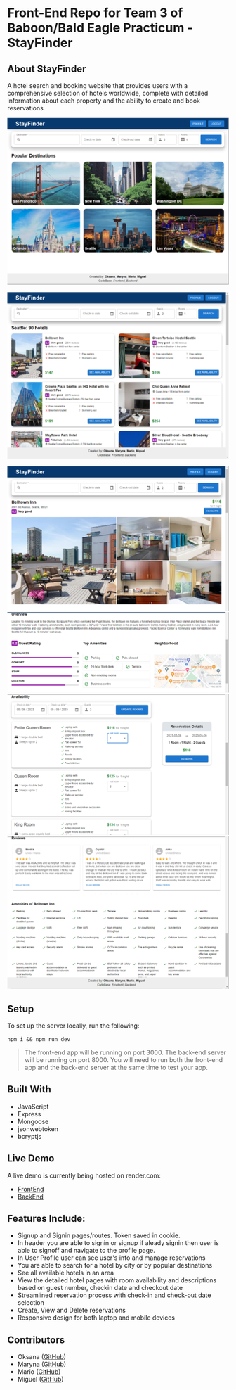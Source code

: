 # Front-End Repo for Team 3 of Baboon/Bald Eagle Practicum -StayFinder

## About StayFinder

A hotel search and booking website that provides users with a comprehensive selection of hotels worldwide, complete with detailed information about each property and the ability to create and book reservations

![HomePage](images/homepage.PNG)

![Search Results Page](images/searchresultspage.PNG)

![Hotel Details Page 1](images/hoteldetailspage1.PNG)
![Hotel Details Page 2](images/hoteldetailspage2.PNG)
![Hotel Details Page 3](images/hoteldetailspage3.PNG)
![Hotel Details Page 4](images/hoteldetailspage4.PNG)

## Setup

To set up the server locally, run the following:

```shell
npm i && npm run dev
```

> The front-end app will be running on port 3000. The back-end server will be running on port 8000. You will need to run both the front-end app and the back-end server at the same time to test your app.

## Built With

- JavaScript
- Express
- Mongoose
- jsonwebtoken
- bcryptjs

## Live Demo

A live demo is currently being hosted on render.com:

- [FrontEnd](https://stayfinder.onrender.com/)
- [BackEnd](https://stayfinder-api.onrender.com/)

## Features Include:

- Signup and Signin pages/routes. Token saved in cookie.
- In header you are able to signin or signup if aleady signin then user is able to signoff and navigate to the profile page.
- In User Profile user can see user's info and manage reservations
- You are able to search for a hotel by city or by popular destinations
- See all available hotels in an area
- View the detailed hotel pages with room availability and descriptions based on guest number, checkin date and checkout date
- Streamlined reservation process with check-in and check-out date selection
- Create, View and Delete reservations
- Responsive design for both laptop and mobile devices

## Contributors

- Oksana ([GitHub](https://github.com/OxanaMl))
- Maryna ([GitHub](https://github.com/marinacod))
- Mario ([GitHub](https://github.com/mariolarios))
- Miguel ([GitHub](https://github.com/madebymiguel))
